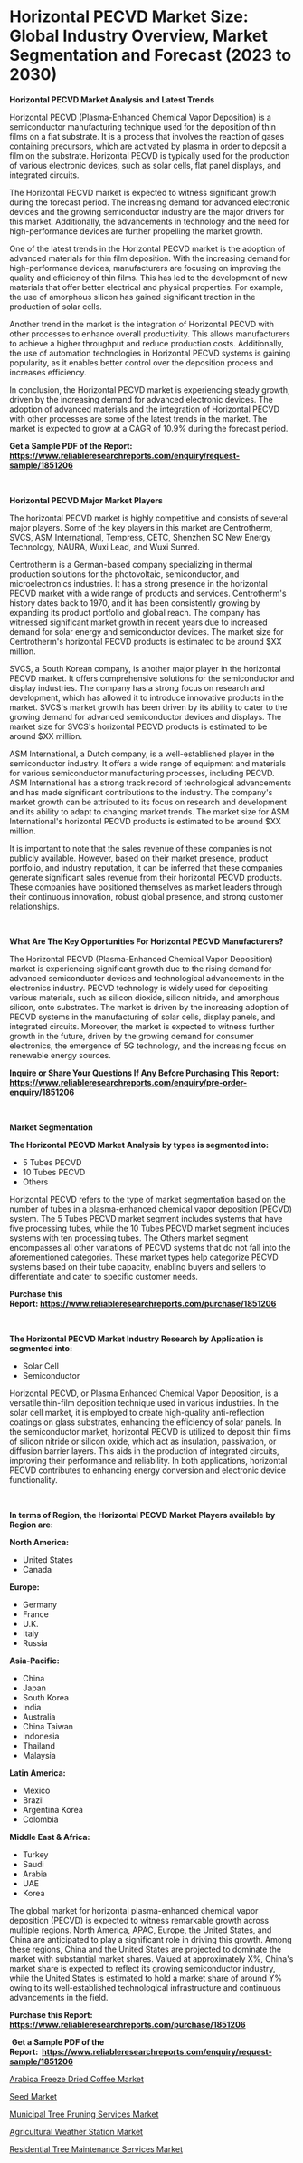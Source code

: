 <p><h1>Horizontal PECVD Market Size: Global Industry Overview, Market Segmentation and Forecast (2023 to 2030)</h1></p><p><strong>Horizontal PECVD Market Analysis and Latest Trends</strong></p>
<p><p>Horizontal PECVD (Plasma-Enhanced Chemical Vapor Deposition) is a semiconductor manufacturing technique used for the deposition of thin films on a flat substrate. It is a process that involves the reaction of gases containing precursors, which are activated by plasma in order to deposit a film on the substrate. Horizontal PECVD is typically used for the production of various electronic devices, such as solar cells, flat panel displays, and integrated circuits.</p><p>The Horizontal PECVD market is expected to witness significant growth during the forecast period. The increasing demand for advanced electronic devices and the growing semiconductor industry are the major drivers for this market. Additionally, the advancements in technology and the need for high-performance devices are further propelling the market growth.</p><p>One of the latest trends in the Horizontal PECVD market is the adoption of advanced materials for thin film deposition. With the increasing demand for high-performance devices, manufacturers are focusing on improving the quality and efficiency of thin films. This has led to the development of new materials that offer better electrical and physical properties. For example, the use of amorphous silicon has gained significant traction in the production of solar cells.</p><p>Another trend in the market is the integration of Horizontal PECVD with other processes to enhance overall productivity. This allows manufacturers to achieve a higher throughput and reduce production costs. Additionally, the use of automation technologies in Horizontal PECVD systems is gaining popularity, as it enables better control over the deposition process and increases efficiency.</p><p>In conclusion, the Horizontal PECVD market is experiencing steady growth, driven by the increasing demand for advanced electronic devices. The adoption of advanced materials and the integration of Horizontal PECVD with other processes are some of the latest trends in the market. The market is expected to grow at a CAGR of 10.9% during the forecast period.</p></p>
<p><strong>Get a Sample PDF of the Report:&nbsp; <a href="https://www.reliableresearchreports.com/enquiry/request-sample/1851206">https://www.reliableresearchreports.com/enquiry/request-sample/1851206</a></strong></p>
<p>&nbsp;</p>
<p><strong>Horizontal PECVD Major Market Players</strong></p>
<p><p>The horizontal PECVD market is highly competitive and consists of several major players. Some of the key players in this market are Centrotherm, SVCS, ASM International, Tempress, CETC, Shenzhen SC New Energy Technology, NAURA, Wuxi Lead, and Wuxi Sunred.</p><p>Centrotherm is a German-based company specializing in thermal production solutions for the photovoltaic, semiconductor, and microelectronics industries. It has a strong presence in the horizontal PECVD market with a wide range of products and services. Centrotherm's history dates back to 1970, and it has been consistently growing by expanding its product portfolio and global reach. The company has witnessed significant market growth in recent years due to increased demand for solar energy and semiconductor devices. The market size for Centrotherm's horizontal PECVD products is estimated to be around $XX million.</p><p>SVCS, a South Korean company, is another major player in the horizontal PECVD market. It offers comprehensive solutions for the semiconductor and display industries. The company has a strong focus on research and development, which has allowed it to introduce innovative products in the market. SVCS's market growth has been driven by its ability to cater to the growing demand for advanced semiconductor devices and displays. The market size for SVCS's horizontal PECVD products is estimated to be around $XX million.</p><p>ASM International, a Dutch company, is a well-established player in the semiconductor industry. It offers a wide range of equipment and materials for various semiconductor manufacturing processes, including PECVD. ASM International has a strong track record of technological advancements and has made significant contributions to the industry. The company's market growth can be attributed to its focus on research and development and its ability to adapt to changing market trends. The market size for ASM International's horizontal PECVD products is estimated to be around $XX million.</p><p>It is important to note that the sales revenue of these companies is not publicly available. However, based on their market presence, product portfolio, and industry reputation, it can be inferred that these companies generate significant sales revenue from their horizontal PECVD products. These companies have positioned themselves as market leaders through their continuous innovation, robust global presence, and strong customer relationships.</p></p>
<p>&nbsp;</p>
<p><strong>What Are The Key Opportunities For Horizontal PECVD Manufacturers?</strong></p>
<p><p>The Horizontal PECVD (Plasma-Enhanced Chemical Vapor Deposition) market is experiencing significant growth due to the rising demand for advanced semiconductor devices and technological advancements in the electronics industry. PECVD technology is widely used for depositing various materials, such as silicon dioxide, silicon nitride, and amorphous silicon, onto substrates. The market is driven by the increasing adoption of PECVD systems in the manufacturing of solar cells, display panels, and integrated circuits. Moreover, the market is expected to witness further growth in the future, driven by the growing demand for consumer electronics, the emergence of 5G technology, and the increasing focus on renewable energy sources.</p></p>
<p><strong>Inquire or Share Your Questions If Any Before Purchasing This Report: <a href="https://www.reliableresearchreports.com/enquiry/pre-order-enquiry/1851206">https://www.reliableresearchreports.com/enquiry/pre-order-enquiry/1851206</a></strong></p>
<p>&nbsp;</p>
<p><strong>Market Segmentation</strong></p>
<p><strong>The Horizontal PECVD Market Analysis by types is segmented into:</strong></p>
<p><ul><li>5 Tubes PECVD</li><li>10 Tubes PECVD</li><li>Others</li></ul></p>
<p><p>Horizontal PECVD refers to the type of market segmentation based on the number of tubes in a plasma-enhanced chemical vapor deposition (PECVD) system. The 5 Tubes PECVD market segment includes systems that have five processing tubes, while the 10 Tubes PECVD market segment includes systems with ten processing tubes. The Others market segment encompasses all other variations of PECVD systems that do not fall into the aforementioned categories. These market types help categorize PECVD systems based on their tube capacity, enabling buyers and sellers to differentiate and cater to specific customer needs.</p></p>
<p><strong>Purchase this Report:&nbsp;<a href="https://www.reliableresearchreports.com/purchase/1851206">https://www.reliableresearchreports.com/purchase/1851206</a></strong></p>
<p>&nbsp;</p>
<p><strong>The Horizontal PECVD Market Industry Research by Application is segmented into:</strong></p>
<p><ul><li>Solar Cell</li><li>Semiconductor</li></ul></p>
<p><p>Horizontal PECVD, or Plasma Enhanced Chemical Vapor Deposition, is a versatile thin-film deposition technique used in various industries. In the solar cell market, it is employed to create high-quality anti-reflection coatings on glass substrates, enhancing the efficiency of solar panels. In the semiconductor market, horizontal PECVD is utilized to deposit thin films of silicon nitride or silicon oxide, which act as insulation, passivation, or diffusion barrier layers. This aids in the production of integrated circuits, improving their performance and reliability. In both applications, horizontal PECVD contributes to enhancing energy conversion and electronic device functionality.</p></p>
<p>&nbsp;</p>
<p><strong>In terms of Region, the Horizontal PECVD Market Players available by Region are:</strong></p>
<p>
    <p> <strong> North America: </strong>
        <ul>
            <li>United States</li>
            <li>Canada</li>
        </ul>
        </p> 
    <p> <strong> Europe: </strong>
        <ul>
            <li>Germany</li>
            <li>France</li>
            <li>U.K.</li>
            <li>Italy</li>
            <li>Russia</li>
        </ul>
        </p> 
    <p> <strong> Asia-Pacific: </strong>
        <ul>
            <li>China</li>
            <li>Japan</li>
            <li>South Korea</li>
            <li>India</li>
            <li>Australia</li>
            <li>China Taiwan</li>
            <li>Indonesia</li>
            <li>Thailand</li>
            <li>Malaysia</li>
        </ul>
        </p> 
    <p> <strong> Latin America: </strong>
        <ul>
            <li>Mexico</li>
            <li>Brazil</li>
            <li>Argentina Korea</li>
            <li>Colombia</li>
        </ul>
        </p> 
    <p> <strong> Middle East & Africa: </strong>
        <ul>
            <li>Turkey</li>
            <li>Saudi</li>
            <li>Arabia</li>
            <li>UAE</li>
            <li>Korea</li>
        </ul>
    </p>
    </p>
<p><p>The global market for horizontal plasma-enhanced chemical vapor deposition (PECVD) is expected to witness remarkable growth across multiple regions. North America, APAC, Europe, the United States, and China are anticipated to play a significant role in driving this growth. Among these regions, China and the United States are projected to dominate the market with substantial market shares. Valued at approximately X%, China's market share is expected to reflect its growing semiconductor industry, while the United States is estimated to hold a market share of around Y% owing to its well-established technological infrastructure and continuous advancements in the field.</p></p>
<p><strong>Purchase this Report: <a href="https://www.reliableresearchreports.com/purchase/1851206">https://www.reliableresearchreports.com/purchase/1851206</a></strong></p>
<p>&nbsp;<strong>Get a Sample PDF of the Report:&nbsp;&nbsp;<a href="https://www.reliableresearchreports.com/enquiry/request-sample/1851206">https://www.reliableresearchreports.com/enquiry/request-sample/1851206</a></strong></p>
<p><strong></strong></p>
<p><p><a href="https://medium.com/@stephenstevens11/arabica-freeze-dried-coffee-market-the-key-to-successful-business-strategy-forecast-till-2030-19182b748c05">Arabica Freeze Dried Coffee Market</a></p><p><a href="https://www.linkedin.com/pulse/seed-market-research-report-unlocks-analysis-financial-uipnf/">Seed Market</a></p><p><a href="https://github.com/krithireportprime/Market-Research-Report-List-1/blob/main/municipal-tree-pruning-services-market.md">Municipal Tree Pruning Services Market</a></p><p><a href="https://www.linkedin.com/pulse/agricultural-weather-station-market-share-amp-new-trends-oarlf/">Agricultural Weather Station Market</a></p><p><a href="https://github.com/anmolreportprime/Market-Research-Report-List-1/blob/main/residential-tree-maintenance-services-market.md">Residential Tree Maintenance Services Market</a></p></p>